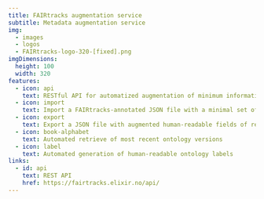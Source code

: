 ```yaml
---
title: FAIRtracks augmentation service
subtitle: Metadata augmentation service
img:
  - images
  - logos
  - FAIRtracks-logo-320-[fixed].png
imgDimensions:
  height: 100
  width: 320
features:
  - icon: api
    text: RESTful API for automatized augmentation of minimum information
  - icon: import
    text: Import a FAIRtracks-annotated JSON file with a minimal set of fields
  - icon: export
    text: Export a JSON file with augmented human-readable fields of relevance of downstream users
  - icon: book-alphabet
    text: Automated retrieve of most recent ontology versions
  - icon: label
    text: Automated generation of human-readable ontology labels
links:
  - id: api
    text: REST API
    href: https://fairtracks.elixir.no/api/
---
```

